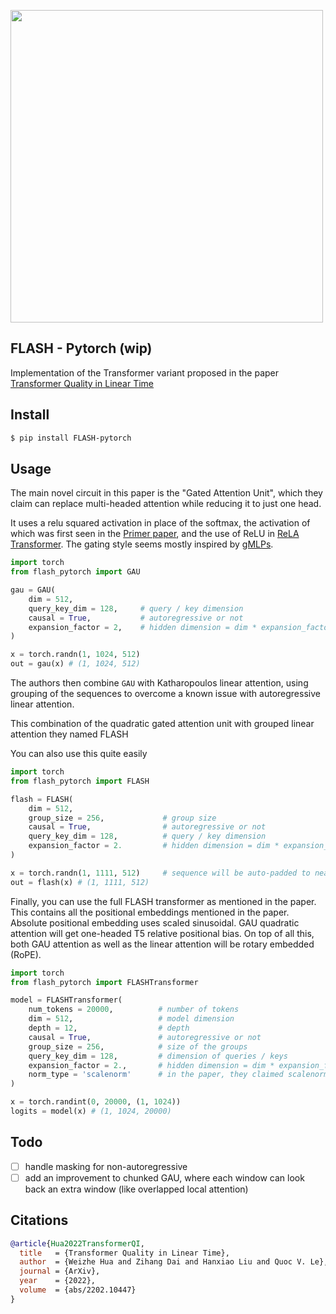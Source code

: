 <img src="./flash.png" width="500px"></img>

## FLASH - Pytorch (wip)

Implementation of the Transformer variant proposed in the paper <a href="https://arxiv.org/abs/2202.10447">Transformer Quality in Linear Time</a>

## Install

```bash
$ pip install FLASH-pytorch
```

## Usage

The main novel circuit in this paper is the "Gated Attention Unit", which they claim can replace multi-headed attention while reducing it to just one head.

It uses a relu squared activation in place of the softmax, the activation of which was first seen in the <a href="https://arxiv.org/abs/2109.08668">Primer paper</a>, and the use of ReLU in <a href="https://arxiv.org/abs/2104.07012">ReLA Transformer</a>. The gating style seems mostly inspired by <a href="https://arxiv.org/abs/2105.08050">gMLPs</a>.

```python
import torch
from flash_pytorch import GAU

gau = GAU(
    dim = 512,
    query_key_dim = 128,     # query / key dimension
    causal = True,           # autoregressive or not
    expansion_factor = 2,    # hidden dimension = dim * expansion_factor
)

x = torch.randn(1, 1024, 512)
out = gau(x) # (1, 1024, 512)
```

The authors then combine `GAU` with Katharopoulos linear attention, using grouping of the sequences to overcome a known issue with autoregressive linear attention.

This combination of the quadratic gated attention unit with grouped linear attention they named FLASH

You can also use this quite easily

```python
import torch
from flash_pytorch import FLASH

flash = FLASH(
    dim = 512,
    group_size = 256,             # group size
    causal = True,                # autoregressive or not
    query_key_dim = 128,          # query / key dimension
    expansion_factor = 2.         # hidden dimension = dim * expansion_factor
)

x = torch.randn(1, 1111, 512)     # sequence will be auto-padded to nearest group size
out = flash(x) # (1, 1111, 512)
```

Finally, you can use the full FLASH transformer as mentioned in the paper. This contains all the positional embeddings mentioned in the paper. Absolute positional embedding uses scaled sinusoidal. GAU quadratic attention will get one-headed T5 relative positional bias. On top of all this, both GAU attention as well as the linear attention will be rotary embedded (RoPE).

```python
import torch
from flash_pytorch import FLASHTransformer

model = FLASHTransformer(
    num_tokens = 20000,          # number of tokens
    dim = 512,                   # model dimension
    depth = 12,                  # depth
    causal = True,               # autoregressive or not
    group_size = 256,            # size of the groups
    query_key_dim = 128,         # dimension of queries / keys
    expansion_factor = 2.,       # hidden dimension = dim * expansion_factor
    norm_type = 'scalenorm'      # in the paper, they claimed scalenorm led to faster training at no performance hit. the other option is 'layernorm' (also default)
)

x = torch.randint(0, 20000, (1, 1024))
logits = model(x) # (1, 1024, 20000)
```

## Todo

- [ ] handle masking for non-autoregressive
- [ ] add an improvement to chunked GAU, where each window can look back an extra window (like overlapped local attention)

## Citations

```bibtex
@article{Hua2022TransformerQI,
  title   = {Transformer Quality in Linear Time},
  author  = {Weizhe Hua and Zihang Dai and Hanxiao Liu and Quoc V. Le},
  journal = {ArXiv},
  year    = {2022},
  volume  = {abs/2202.10447}
}
```

